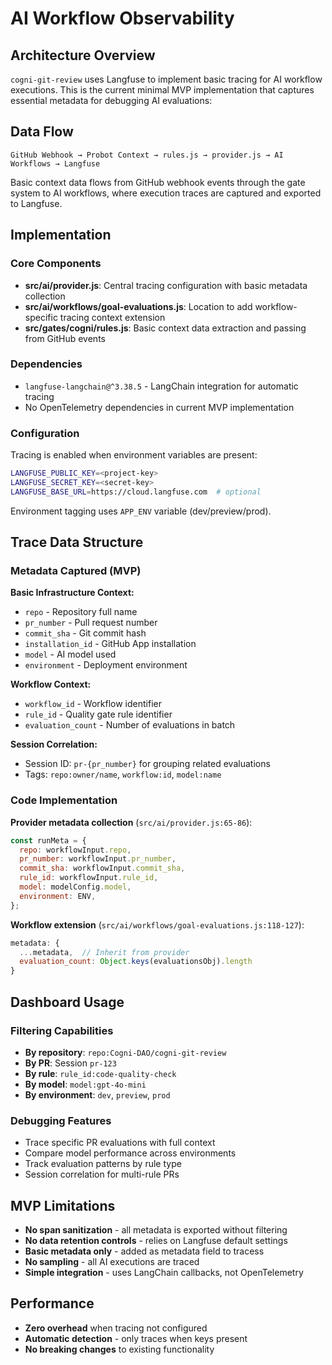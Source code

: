 # AI Workflow Observability

## Architecture Overview

`cogni-git-review` uses Langfuse to implement basic tracing for AI workflow executions. This is the current minimal MVP implementation that captures essential metadata for debugging AI evaluations:

## Data Flow

```
GitHub Webhook → Probot Context → rules.js → provider.js → AI Workflows → Langfuse
```

Basic context data flows from GitHub webhook events through the gate system to AI workflows, where execution traces are captured and exported to Langfuse.

## Implementation

### Core Components

- **src/ai/provider.js**: Central tracing configuration with basic metadata collection
- **src/ai/workflows/goal-evaluations.js**: Location to add workflow-specific tracing context extension  
- **src/gates/cogni/rules.js**: Basic context data extraction and passing from GitHub events

### Dependencies

- `langfuse-langchain@^3.38.5` - LangChain integration for automatic tracing
- No OpenTelemetry dependencies in current MVP implementation

### Configuration

Tracing is enabled when environment variables are present:

```bash
LANGFUSE_PUBLIC_KEY=<project-key>
LANGFUSE_SECRET_KEY=<secret-key>
LANGFUSE_BASE_URL=https://cloud.langfuse.com  # optional
```

Environment tagging uses `APP_ENV` variable (dev/preview/prod).

## Trace Data Structure

### Metadata Captured (MVP)

**Basic Infrastructure Context:**
- `repo` - Repository full name
- `pr_number` - Pull request number  
- `commit_sha` - Git commit hash
- `installation_id` - GitHub App installation
- `model` - AI model used
- `environment` - Deployment environment

**Workflow Context:**
- `workflow_id` - Workflow identifier
- `rule_id` - Quality gate rule identifier
- `evaluation_count` - Number of evaluations in batch

**Session Correlation:**
- Session ID: `pr-{pr_number}` for grouping related evaluations
- Tags: `repo:owner/name`, `workflow:id`, `model:name`

### Code Implementation

**Provider metadata collection** (`src/ai/provider.js:65-86`):
```javascript
const runMeta = {
  repo: workflowInput.repo,
  pr_number: workflowInput.pr_number,
  commit_sha: workflowInput.commit_sha,
  rule_id: workflowInput.rule_id,
  model: modelConfig.model,
  environment: ENV,
};
```

**Workflow extension** (`src/ai/workflows/goal-evaluations.js:118-127`):
```javascript
metadata: {
  ...metadata,  // Inherit from provider
  evaluation_count: Object.keys(evaluationsObj).length
}
```

## Dashboard Usage

### Filtering Capabilities

- **By repository**: `repo:Cogni-DAO/cogni-git-review`
- **By PR**: Session `pr-123`  
- **By rule**: `rule_id:code-quality-check`
- **By model**: `model:gpt-4o-mini`
- **By environment**: `dev`, `preview`, `prod`

### Debugging Features

- Trace specific PR evaluations with full context
- Compare model performance across environments
- Track evaluation patterns by rule type  
- Session correlation for multi-rule PRs

## MVP Limitations

- **No span sanitization** - all metadata is exported without filtering
- **No data retention controls** - relies on Langfuse default settings
- **Basic metadata only** - added as metadata field to tracess
- **No sampling** - all AI executions are traced
- **Simple integration** - uses LangChain callbacks, not OpenTelemetry

## Performance

- **Zero overhead** when tracing not configured
- **Automatic detection** - only traces when keys present
- **No breaking changes** to existing functionality